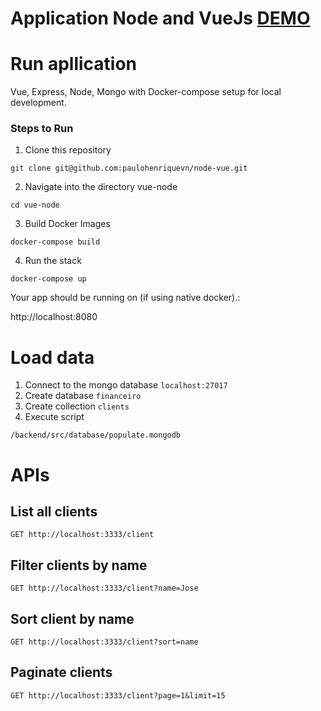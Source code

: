# Application Node and VueJs [DEMO](http://159.65.216.107:8081/)

# Run apllication

Vue, Express, Node, Mongo with Docker-compose setup for local development.

### Steps to Run

1. Clone this repository

`git clone git@github.com:paulohenriquevn/node-vue.git`

2. Navigate into the directory vue-node

`cd vue-node`

3. Build Docker Images

`docker-compose build`

4. Run the stack

`docker-compose up`

Your app should be running on (if using native docker).:

http://localhost:8080

# Load data

1. Connect to the mongo database `localhost:27017`
2. Create database `financeiro`
3. Create collection `clients`
4. Execute script

```
/backend/src/database/populate.mongodb
```
# APIs

## List all clients

```
GET http://localhost:3333/client
```

## Filter clients by name

```
GET http://localhost:3333/client?name=Jose
```

## Sort client by name

```
GET http://localhost:3333/client?sort=name
```

## Paginate clients

```
GET http://localhost:3333/client?page=1&limit=15
```
